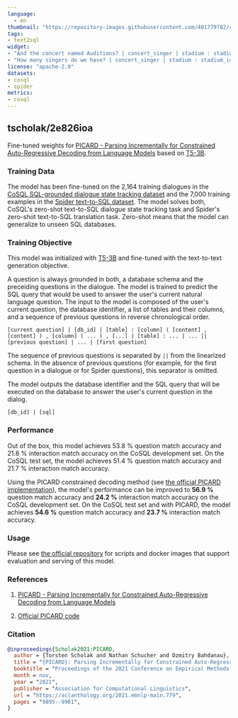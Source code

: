 ```yaml
---
language: 
  - en
thumbnail: "https://repository-images.githubusercontent.com/401779782/c2f46be5-b74b-4620-ad64-57487be3b1ab"
tags:
- text2sql
widget:
- "And the concert named Auditions? | concert_singer | stadium : stadium_id, location, name, capacity, highest, lowest, average | singer : sing       er_id, name, country, song_name, song_release_year, age, is_male | concert : concert_id, concert_name ( Super bootcamp, Auditions ), theme, stadium_id, year | singer_in_concert : concert_id, singer_id || Which year did the concert Super bootcamp happen in? | Find the name and location of the stadiums which some concerts happened in the years of both 2014 and 2015."
- "How many singers do we have? | concert_singer | stadium : stadium_id, location, name, capacity, highest, lowest, average | singer : singer_id, name, country, song_name, song_release_year, age, is_male | concert : concert_id, concert_name, theme, stadium_id, year | singer_in_concert : concert_id, singer_id"
license: "apache-2.0"
datasets:
- cosql
- spider
metrics:
- cosql
---
```


## tscholak/2e826ioa

Fine-tuned weights for [PICARD - Parsing Incrementally for Constrained Auto-Regressive Decoding from Language Models](https://arxiv.org/abs/2109.05093) based on [T5-3B](https://huggingface.co/t5-3b).


### Training Data

The model has been fine-tuned on the 2,164 training dialogues in the [CoSQL SQL-grounded dialogue state tracking dataset](https://yale-lily.github.io/cosql) and the 7,000 training examples in the [Spider text-to-SQL dataset](https://yale-lily.github.io/spider). The model solves both, CoSQL's zero-shot text-to-SQL dialogue state tracking task and Spider's zero-shot text-to-SQL translation task. Zero-shot means that the model can generalize to unseen SQL databases.


### Training Objective

This model was initialized with [T5-3B](https://huggingface.co/t5-3b) and fine-tuned with the text-to-text generation objective.

A question is always grounded in both, a database schema and the preceiding questions in the dialogue. The model is trained to predict the SQL query that would be used to answer the user's current natural language question. The input to the model is composed of the user's current question, the database identifier, a list of tables and their columns, and a sequence of previous questions in reverse chronological order.

```
[current question] | [db_id] | [table] : [column] ( [content] , [content] ) , [column] ( ... ) , [...] | [table] : ... | ... || [previous question] | ... | [first question]
```
The sequence of previous questions is separated by `||` from the linearized schema. In the absence of previous questions (for example, for the first question in a dialogue or for Spider questions), this separator is omitted.

The model outputs the database identifier and the SQL query that will be executed on the database to answer the user's current question in the dialog.

```
[db_id] | [sql]
```


### Performance

Out of the box, this model achieves 53.8 % question match accuracy and 21.8 % interaction match accuracy on the CoSQL development set. On the CoSQL test set, the model achieves 51.4 % question match accuracy and 21.7 % interaction match accuracy.

Using the PICARD constrained decoding method (see [the official PICARD implementation](https://github.com/ElementAI/picard)), the model's performance can be improved to **56.9 %** question match accuracy and **24.2 %** interaction match accuracy on the CoSQL development set. On the CoSQL test set and with PICARD, the model achieves **54.6 %** question match accuracy and **23.7 %** interaction match accuracy.


### Usage

Please see [the official repository](https://github.com/ElementAI/picard) for scripts and docker images that support evaluation and serving of this model.


### References

1. [PICARD - Parsing Incrementally for Constrained Auto-Regressive Decoding from Language Models](https://arxiv.org/abs/2109.05093)

2. [Official PICARD code](https://github.com/ElementAI/picard)


### Citation

```bibtex
@inproceedings{Scholak2021:PICARD,
  author = {Torsten Scholak and Nathan Schucher and Dzmitry Bahdanau},
  title = "{PICARD}: Parsing Incrementally for Constrained Auto-Regressive Decoding from Language Models",
  booktitle = "Proceedings of the 2021 Conference on Empirical Methods in Natural Language Processing",
  month = nov,
  year = "2021",
  publisher = "Association for Computational Linguistics",
  url = "https://aclanthology.org/2021.emnlp-main.779",
  pages = "9895--9901",
}
```